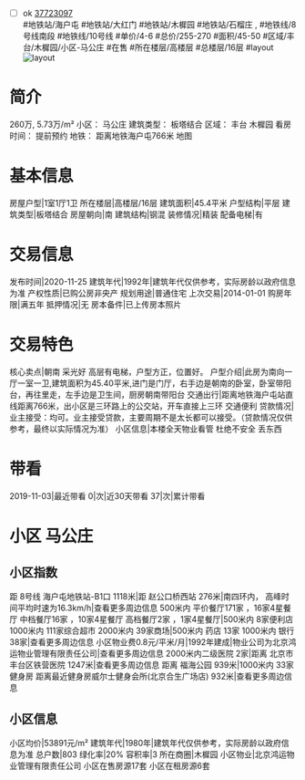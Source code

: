 - [ ] ok [37723097](https://bj.5i5j.com/ershoufang/37723097.html)  
 #地铁站/海户屯 #地铁站/大红门 #地铁站/木樨园 #地铁站/石榴庄 ,  #地铁线/8号线南段 #地铁线/10号线
#单价/4-6 #总价/255-270 #面积/45-50   #区域/丰台/木樨园/小区-马公庄 #在售 #所在楼层/高楼层 #总楼层/16层 #layout 
![layout](http://image16.5i5j.com/erp/house/3772/37723097/huxing/bfagaedn6ff631f6.JPG_P5.JPG) 
# 简介 
 260万,  5.73万/m² 
小区： 马公庄
建筑类型： 板塔结合
区域： 丰台 木樨园
看房时间： 提前预约
地铁： 距离地铁海户屯766米 地图
# 基本信息 
 房屋户型|1室1厅1卫
所在楼层|高楼层/16层
建筑面积|45.4平米
户型结构|平层
建筑类型|板塔结合
房屋朝向|南
建筑结构|钢混
装修情况|精装
配备电梯|有
# 交易信息 
 发布时间|2020-11-25
建筑年代|1992年|建筑年代仅供参考，实际房龄以政府信息为准
产权性质|已购公房非央产
规划用途|普通住宅
上次交易|2014-01-01
购房年限|满五年
抵押情况|无
房本备件|已上传房本照片
# 交易特色 
 核心卖点|朝南 采光好 高层有电梯，户型方正，位置好。
户型介绍|此房为南向一厅一室一卫,建筑面积为45.40平米,进门是门厅，右手边是朝南的卧室，卧室带阳台，再往里走，左手边是卫生间，厨房朝南带阳台
交通出行|距离地铁海户屯站直线距离766米，出小区是三环路上的公交站，开车直接上三环 交通便利
贷款情况|业主接受：均可。业主接受贷款，主要周期不是太长都可以接受。（贷款情况仅供参考，最终以实际情况为准）
小区信息|本楼全天物业看管 杜绝不安全 丢东西
# 带看 
 2019-11-03|最近带看	 0|次|近30天带看	 37|次|累计带看
# 小区 马公庄
## 小区指数 
 距 8号线 海户屯地铁站-B1口 1118米|距 赵公口桥西站 276米|南四环内， 高峰时间平均时速为16.3km/h|查看更多周边信息
500米内 平价餐厅171家 ，16家4星餐厅
中档餐厅16家 ，10家4星餐厅
高档餐厅2家 ，1家4星餐厅|500米内 8家便利店
1000米内 111家综合超市
2000米内 39家商场|500米内 药店 13家
1000米内 银行 38家|查看更多周边信息
小区物业费0.8元/平米/月|1992年建成|物业公司为北京鸿运物业管理有限责任公司|查看更多周边信息
2000米内二级医院 2家|距离 北京市丰台区铁营医院  1247米|查看更多周边信息
距离 福海公园 939米|1000米内 33家 健身房
距离最近健身房威尔士健身会所(北京合生广场店) 932米|查看更多周边信息
## 小区信息 
 小区均价|53891元/m²
建筑年代|1980年|建筑年代仅供参考，实际房龄以政府信息为准
总户数|803
绿化率|20%
容积率|3
所在商圈|木樨园
小区物业|北京鸿运物业管理有限责任公司
小区在售房源17套
小区在租房源6套
